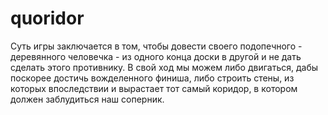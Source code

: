 quoridor
========

Суть игры заключается в том, чтобы довести своего подопечного - деревянного человечка - из одного конца доски в другой и не дать сделать этого противнику. В свой ход мы можем либо двигаться, дабы поскорее достичь вожделенного финиша, либо строить стены, из которых впоследствии и вырастает тот самый коридор, в котором должен заблудиться наш соперник.
